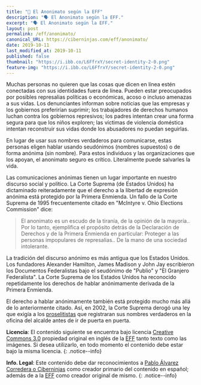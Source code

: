 ```yaml
---
title: "📢 El Anonimato según la EFF"
description: "🗣 El Anonimato según la EFF."
excerpt: "🗣 El Anonimato según la EFF."
layout: post
permalink: /eff/anonimato/
canonical_URL: https://ciberninjas.com/eff/anonimato/
date: 2019-10-11
last_modified_at: 2019-10-11
published: false
thumbnail: "https://i.ibb.co/L6FfrxY/secret-identity-2-0.png"
feature-img: "https://i.ibb.co/L6FfrxY/secret-identity-2-0.png"
---
```


Muchas personas no quieren que las cosas que dicen en línea estén conectadas con sus identidades fuera de línea. Pueden estar preocupados por posibles represalias políticas o económicas, acoso o incluso amenazas a sus vidas. Los denunciantes informan sobre noticias que las empresas y los gobiernos preferirían suprimir; los trabajadores de derechos humanos luchan contra los gobiernos represivos; los padres intentan crear una forma segura para que los niños exploren; las víctimas de violencia doméstica intentan reconstruir sus vidas donde los abusadores no puedan seguirlas.

En lugar de usar sus nombres verdaderos para comunicarse, estas personas eligen hablar usando seudónimos (nombres supuestos) o de forma anónima (sin nombre). Para estos individuos y las organizaciones que los apoyan, el anonimato seguro es crítico. Literalmente puede salvarles la vida.

Las comunicaciones anónimas tienen un lugar importante en nuestro discurso social y político. La Corte Suprema (de Estados Unidos) ha dictaminado reiteradamente que el derecho a la libertad de expresión anónima está protegido por la Primera Enmienda. Un fallo de la Corte Suprema de 1995 frecuentemente citado en "McIntyre v. Ohio Elections Commission" dice:

> El anonimato es un escudo de la tiranía, de la opinión de la mayoría.. Por lo tanto, ejemplifica el propósito detrás de la Declaración de Derechos y de la Primera Enmienda en particular: Proteger a las personas impopulares de represalias.. De la mano de una sociedad intolerante.

La tradición del discurso anónimo es más antigua que los Estados Unidos. Los fundadores Alexander Hamilton, James Madison y John Jay escribieron los Documentos Federalistas bajo el seudónimo de "Publio" y "El Granjero Federalista". La Corte Suprema de los Estados Unidos ha reconocido repetidamente los derechos de hablar anónimamente derivada de la Primera Enmienda.

El derecho a hablar anónimamente también está protegido mucho más allá de lo anteriormente citado. Así, en 2002, la Corte Suprema derogó una ley que exigía a los [proselitistas](/glosario/proselitista/) que registraran sus nombres verdaderos en la oficina del alcalde antes de ir de puerta en puerta.

**Licencia**: El contenido siguiente se encuentra bajo licencia [Creative Commons 3.0](https://creativecommons.org/licenses/by-sa/3.0/deed.es) propiedad original en inglés de la [EFF](https://kutt.it/eff) tanto texto como las imágenes. Si desea utilizarlo, en todo momento el contenido debe estar bajo la misma licencia.
{: .notice--info}

**Info. Legal**: Este contenido debe dar reconocimientos a [Pablo Álvarez Corredera o Ciberninjas](https://kutt.it/ciberninjas) como creador primario del contenido en español; además de a la [EFF](https://kutt.it/eff) como creador original de mismo.
{: .notice--info}

<!-- https://www.eff.org/issues/anonymity -->